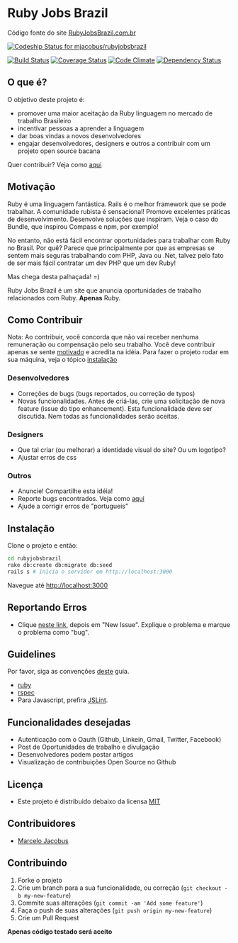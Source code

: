 Ruby Jobs Brazil
==============

Código fonte do site [RubyJobsBrazil.com.br](http://rubyjobsbrazil.com.br)

[ ![Codeship Status for mjacobus/rubyjobsbrazil](https://codeship.com/projects/a1fdf780-70d2-0133-30e6-4254a0d12432/status?branch=master)](https://codeship.com/projects/116638)

[![Build Status](https://travis-ci.org/mjacobus/rubyjobsbrazil.png?branch=master)](https://travis-ci.org/mjacobus/rubyjobsbrazil)
[![Coverage Status](https://coveralls.io/repos/github/mjacobus/rubyjobsbrazil/badge.svg?branch=master)](https://coveralls.io/github/mjacobus/rubyjobsbrazil?branch=master)
[![Code Climate](https://codeclimate.com/github/mjacobus/rubyjobsbrazil.png)](https://codeclimate.com/github/mjacobus/rubyjobsbrazil)
[![Dependency Status](https://gemnasium.com/mjacobus/rubyjobsbrazil.png)](https://gemnasium.com/mjacobus/rubyjobsbrazil)


O que é?
----------------

O objetivo deste projeto é:

- promover uma maior aceitação da Ruby linguagem no mercado de trabalho Brasileiro
- incentivar pessoas a aprender a linguagem
- dar boas vindas a novos desenvolvedores
- engajar desenvolvedores, designers e outros a contribuir com um projeto open source bacana

Quer contribuir? Veja como [aqui](#como-contribuir)


Motivação
---------

Ruby é uma linguagem fantástica. Rails é o melhor framework que se pode trabalhar. A comunidade rubista é sensacional!
Promove excelentes práticas de desenvolvimento. Desenvolve soluções que inspiram. Veja o caso do Bundle, que inspirou Compass e npm, por exemplo!

No entanto, não está fácil encontrar oportunidades para trabalhar com Ruby no Brasil. Por quê? Parece que principalmente por que as empresas se sentem mais seguras trabalhando com PHP, Java ou .Net,
talvez pelo fato de ser mais fácil contratar um dev PHP que um dev Ruby!

Mas chega desta palhaçada! =)

Ruby Jobs Brazil é um site que anuncia oportunidades de trabalho relacionados com Ruby. __Apenas__ Ruby.


Como Contribuir
---------------

Nota: Ao contribuir, você concorda que não vai receber nenhuma remuneração ou compensação pelo seu trabalho. Você deve contribuir apenas se sente [motivado](#motivação) e acredita na idéia. Para fazer o projeto rodar em sua máquina, veja o tópico [instalação](#instalação)

### Desenvolvedores

- Correções de bugs (bugs reportados, ou correção de typos)
- Novas funcionalidades. Antes de criá-las, crie uma solicitação de nova feature (issue do tipo enhancement). Esta funcionalidade deve ser discutida. Nem todas as funcionalidades serão aceitas.

### Designers
- Que tal criar (ou melhorar) a identidade visual do site? Ou um logotipo?
- Ajustar erros de css


### Outros
- Anuncie! Compartilhe esta idéia!
- Reporte bugs encontrados. Veja como [aqui](#reportando-erros)
- Ajude a corrigir erros de "portugueis"


Instalação
--------------

Clone o projeto e então:

```bash
cd rubyjobsbrazil
rake db:create db:migrate db:seed
rails s # inicia o servidor em http://localhost:3000
```
Navegue até [http://localhost:3000](http://localhost:3000)


Reportando Erros
--------------
- Clique [neste link](https://github.com/mjacobus/rubyjobsbrazil/issues), depois em "New Issue". Explique o problema e marque o problema como "bug".


Guidelines
----------

Por favor, siga as convenções [deste](http://guidelines.plataformatec.com.br) guia.

- [ruby](http://guidelines.plataformatec.com.br/ruby.html)
- [rspec](http://guidelines.plataformatec.com.br/rspec.html)
- Para Javascript, prefira [JSLint](http://www.jslint.com/).

Funcionalidades desejadas
------------------------
- Autenticação com o Oauth (Github, Linkein, Gmail, Twitter, Facebook)
- Post de Oportunidades de trabalho e divulgação
- Desenvolvedores podem postar artigos
- Visualização de contribuições Open Source no Github


Licença
--------------
- Este projeto é distribuido debaixo da licensa [MIT](https://github.com/mjacobus/rubyjobsbrazil/blob/master/MIT-LICENSE)

Contribuidores
--------------

- [Marcelo Jacobus](https://github.com/mjacobus)

## Contribuindo

1. Forke o projeto
2. Crie um branch para a sua funcionalidade, ou correção (`git checkout -b my-new-feature`)
3. Commite suas alterações (`git commit -am 'Add some feature'`)
4. Faça o push de suas alterações (`git push origin my-new-feature`)
5. Crie um Pull Request

**Apenas código testado será aceito**
